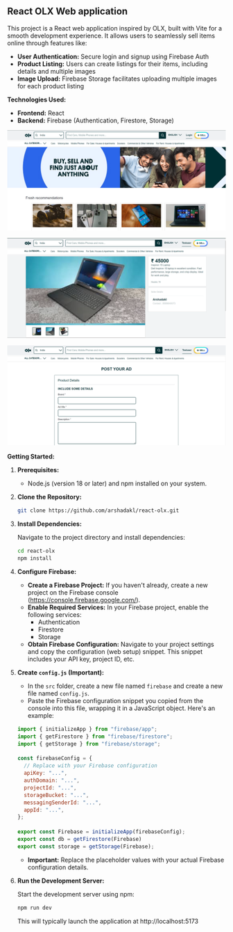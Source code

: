 ## React OLX Web application

This project is a React web application inspired by OLX, built with Vite for a smooth development experience. It allows users to seamlessly sell items online through features like:

* **User Authentication:** Secure login and signup using Firebase Auth
* **Product Listing:** Users can create listings for their items, including details and multiple images
* **Image Upload:** Firebase Storage facilitates uploading multiple images for each product listing

**Technologies Used:**

* **Frontend:** React
* **Backend:** Firebase (Authentication, Firestore, Storage)

![Image description](https://github.com/arshadakl/assets/blob/main/olx-home.png?raw=true")

![Image description](https://github.com/arshadakl/assets/blob/main/olx-singlepost.png?raw=true")

![Image description](https://github.com/arshadakl/assets/blob/main/olx-post.png?raw=true")

**Getting Started:**

1. **Prerequisites:**
    * Node.js (version 18 or later) and npm installed on your system.

2. **Clone the Repository:**

   ```bash
   git clone https://github.com/arshadakl/react-olx.git
   ```

3. **Install Dependencies:**

   Navigate to the project directory and install dependencies:

   ```bash
   cd react-olx
   npm install
   ```

4. **Configure Firebase:**

   - **Create a Firebase Project:** If you haven't already, create a new project on the Firebase console (https://console.firebase.google.com/).
   - **Enable Required Services:** In your Firebase project, enable the following services:
      * Authentication
      * Firestore
      * Storage
   - **Obtain Firebase Configuration:** Navigate to your project settings and copy the configuration (web setup) snippet. This snippet includes your API key, project ID, etc.

5. **Create `config.js` (Important):**

   - In the `src` folder, create a new file named `firebase` and create a new file named `config.js`.
   - Paste the Firebase configuration snippet you copied from the console into this file, wrapping it in a JavaScript object. Here's an example:

   ```javascript
   import { initializeApp } from "firebase/app";
   import { getFirestore } from "firebase/firestore";
   import { getStorage } from "firebase/storage";

   const firebaseConfig = {
     // Replace with your Firebase configuration
     apiKey: "...",
     authDomain: "...",
     projectId: "...",
     storageBucket: "...",
     messagingSenderId: "...",
     appId: "...",
   };

   export const Firebase = initializeApp(firebaseConfig);
   export const db = getFirestore(Firebase)
   export const storage = getStorage(Firebase);
   ```

   - **Important:** Replace the placeholder values with your actual Firebase configuration details.

6. **Run the Development Server:**

   Start the development server using npm:

   ```bash
   npm run dev
   ```

   This will typically launch the application at http://localhost:5173
